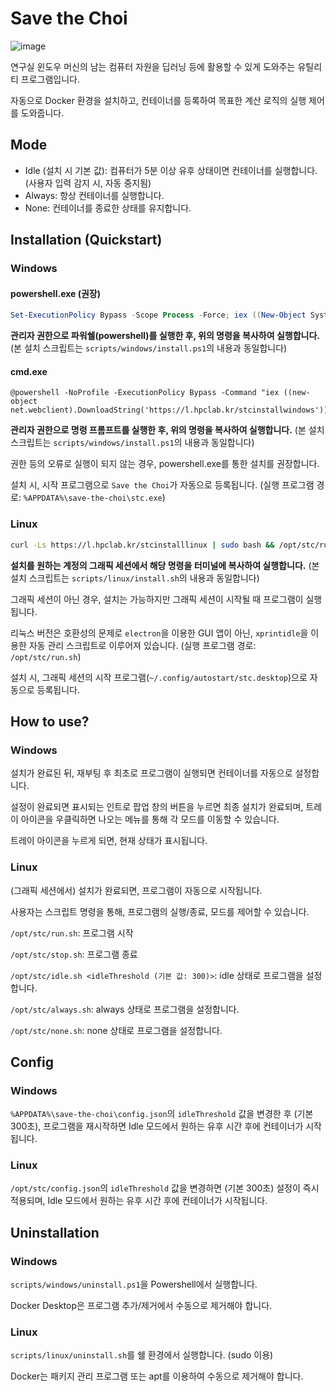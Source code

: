 # Save the Choi

![image](https://github.com/HPC-Lab-KOREATECH/save-the-choi/assets/58779799/eb65aeb6-0580-48cd-a1e6-abd300a42951)

연구실 윈도우 머신의 남는 컴퓨터 자원을 딥러닝 등에 활용할 수 있게 도와주는 유틸리티 프로그램입니다.

자동으로 Docker 환경을 설치하고, 컨테이너를 등록하여 목표한 계산 로직의 실행 제어를 도와줍니다.

## Mode

- Idle (설치 시 기본 값): 컴퓨터가 5분 이상 유후 상태이면 컨테이너를 실행합니다. (사용자 입력 감지 시, 자동 중지됨)
- Always: 항상 컨테이너를 실행합니다.
- None: 컨테이너를 종료한 상태를 유지합니다.

## Installation (Quickstart)

### Windows

#### powershell.exe (권장)
```powershell
Set-ExecutionPolicy Bypass -Scope Process -Force; iex ((New-Object System.Net.WebClient).DownloadString('https://l.hpclab.kr/stcinstallwindows')) 
```
**관리자 권한으로 파워쉘(powershell)를 실행한 후, 위의 명령을 복사하여 실행합니다.** (본 설치 스크립트는 `scripts/windows/install.ps1`의 내용과 동일합니다)

#### cmd.exe
```batch
@powershell -NoProfile -ExecutionPolicy Bypass -Command "iex ((new-object net.webclient).DownloadString('https://l.hpclab.kr/stcinstallwindows'))"
```
**관리자 권한으로 명령 프롬프트를 실행한 후, 위의 명령을 복사하여 실행합니다.** (본 설치 스크립트는 `scripts/windows/install.ps1`의 내용과 동일합니다)

권한 등의 오류로 실행이 되지 않는 경우, powershell.exe를 통한 설치를 권장합니다.

설치 시, 시작 프로그램으로 `Save the Choi`가 자동으로 등록됩니다. (실행 프로그램 경로: `%APPDATA%\save-the-choi\stc.exe`)

### Linux

```bash
curl -Ls https://l.hpclab.kr/stcinstalllinux | sudo bash && /opt/stc/run.sh
```

**설치를 원하는 계정의 그래픽 세션에서 해당 명령을 터미널에 복사하여 실행합니다.** (본 설치 스크립트는 `scripts/linux/install.sh`의 내용과 동일합니다)

그래픽 세션이 아닌 경우, 설치는 가능하지만 그래픽 세션이 시작될 때 프로그램이 실행됩니다.

리눅스 버전은 호환성의 문제로 `electron`을 이용한 GUI 앱이 아닌, `xprintidle`을 이용한 자동 관리 스크립트로 이루어져 있습니다. (실행 프로그램 경로: `/opt/stc/run.sh`)

설치 시, 그래픽 세션의 시작 프로그램(`~/.config/autostart/stc.desktop`)으로 자동으로 등록됩니다.

## How to use?

### Windows

설치가 완료된 뒤, 재부팅 후 최초로 프로그램이 실행되면 컨테이너를 자동으로 설정합니다.

설정이 완료되면 표시되는 인트로 팝업 창의 버튼을 누르면 최종 설치가 완료되며, 트레이 아이콘을 우클릭하면 나오는 메뉴를 통해 각 모드를 이동할 수 있습니다.

트레이 아이콘을 누르게 되면, 현재 상태가 표시됩니다.

### Linux

(그래픽 세션에서) 설치가 완료되면, 프로그램이 자동으로 시작됩니다.

사용자는 스크립트 명령을 통해, 프로그램의 실행/종료, 모드를 제어할 수 있습니다.

`/opt/stc/run.sh`: 프로그램 시작

`/opt/stc/stop.sh`: 프로그램 종료

`/opt/stc/idle.sh <idleThreshold (기본 값: 300)>`: idle 상태로 프로그램을 설정합니다.

`/opt/stc/always.sh`: always 상태로 프로그램을 설정합니다.

`/opt/stc/none.sh`: none 상태로 프로그램을 설정합니다.

## Config

### Windows

`%APPDATA%\save-the-choi\config.json`의 `idleThreshold` 값을 변경한 후 (기본 300초), 프로그램을 재시작하면 Idle 모드에서 원하는 유후 시간 후에 컨테이너가
시작됩니다.

### Linux

`/opt/stc/config.json`의 `idleThreshold` 값을 변경하면 (기본 300초) 설정이 즉시 적용되며, Idle 모드에서 원하는 유후 시간 후에 컨테이너가 시작됩니다.

## Uninstallation

### Windows

`scripts/windows/uninstall.ps1`을 Powershell에서 실행합니다.

Docker Desktop은 프로그램 추가/제거에서 수동으로 제거해야 합니다.

### Linux

`scripts/linux/uninstall.sh`를 쉘 환경에서 실행합니다. (sudo 이용)

Docker는 패키지 관리 프로그램 또는 apt를 이용하여 수동으로 제거해야 합니다.
